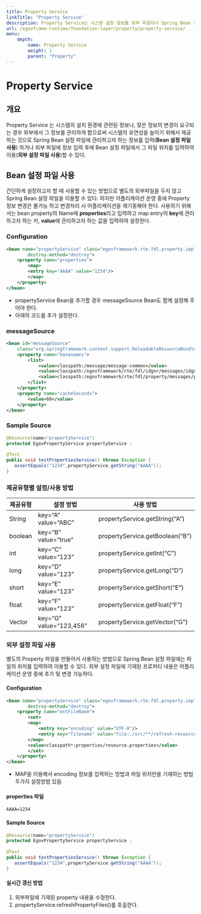 ```yaml
---
title: Property Service
linkTitle: "Property Service"
description: Property Service는 시스템 설정 정보를 외부 파일이나 Spring Bean 설정 파일에서 관리하여 유연성을 제공하는 서비스이다. **Bean 설정 파일**을 사용하여 간단하게 설정할 수 있지만, 변경 시 어플리케이션 재시작이 필요하다. **외부 설정 파일**을 사용하면 운영 중에도 설정 정보를 수정할 수 있으며, 실시간 갱신이 가능하다.
url: /egovframe-runtime/foundation-layer/property/property-service/
menu:
    depth:
        name: Property Service
        weight: 1
        parent: "Property"
---
```

# Property Service

## 개요

Property Service 는 시스템의 설치 환경에 관련된 정보나, 잦은 정보의 변경이 요구되는 경우 외부에서 그 정보를 관리하게 함으로써 시스템의 유연성을 높이기 위해서 제공하는 것으로 Spring Bean 설정 파일에 관리하고자 하는 정보를 입력(**Bean 설정 파일 사용**) 하거나 외부 파일에 정보 입력 후에 Bean 설정 파일에서 그 파일 위치를 입력하여 이용(**외부 설정 파일 사용**)할 수 있다.

## Bean 설정 파일 사용

간단하게 설정하고자 할 때 사용할 수 있는 방법으로 별도의 외부파일을 두지 않고 Spring Bean 설정 파일을 이용할 수 있다. 하지만 어플리케이션 운영 중에 Property 정보 변경은 불가능 하고 변경처리 시 어플리케이션을 재기동해야 한다. 사용하기 위해서는 bean property의 Name에 **properties**라고 입력하고 map entry의 **key**에 관리하고자 하는 키, **value**에 관리하고자 하는 값을 입력하여 설정한다.

### Configuration

```xml
<bean name="propertyService" class="egovframework.rte.fdl.property.impl.EgovPropertyServiceImpl" 
        destroy-method="destroy">
    <property name="properties">
        <map>
        <entry key="AAAA" value="1234"/>
        </map>
    </property>			
</bean>
```
- propertyService Bean을 추가할 경우 messageSource Bean도 함께 설정해 주어야 한다.
- 아래의 코드를 추가 설정한다.

### messageSource

```xml
<bean id="messageSource"
	class="org.springframework.context.support.ReloadableResourceBundleMessageSource">
	<property name="basenames">
		<list>
			<value>classpath:/message/message-common</value>
			<value>classpath:/egovframework/rte/fdl/idgnr/messages/idgnr</value>
			<value>classpath:/egovframework/rte/fdl/property/messages/properties</value>
		</list>
	</property>
	<property name="cacheSeconds">
		<value>60</value>
	</property>
</bean>
```

### Sample Source

```java
@Resource(name="propertyService")
protected EgovPropertyService propertyService ;
 
@Test
public void testPropertiesService() throws Exception {
   assertEquals("1234",propertyService.getString("AAAA"));
}
```

### 제공유형별 설정/사용 방법

|    제공유형          |          설정 방법            |               사용 방법                  |
|------------------|---------------------------|--------------------------------------|
|  String          |  key=“A” value=“ABC”      |  propertyService.getString(“A”)      |
|  boolean         |  key=“B” value=“true”     |  propertyService.getBoolean(“B”)     |
|  int             |  key=“C” value=“123”      |  propertyService.getInt(“C”)         |
|  long            |  key=“D” value=“123”      |  propertyService.getLong(“D”)        |
|  short           |  key=“E” value=“123”      |  propertyService.getShort(“E”)       |
|  float           |  key=“F” value=“123”      |  propertyService.getFloat(“F”)       |
|  Vector          |  key=“G” value=“123,456”  |  propertyService.getVector(“G”)      |


### 외부 설정 파일 사용

별도의 Property 파일을 만들어서 사용하는 방법으로 Spring Bean 설정 파일에는 파일의 위치를 입력하여 이용할 수 있다. 외부 설정 파일에 기재된 프로퍼티 내용은 어플리케이션 운영 중에 추가 및 변경 가능하다.

#### Configuration

```xml
<bean name="propertyService" class="egovframework.rte.fdl.property.impl.EgovPropertyServiceImpl" 
        destroy-method="destroy">
    <property name="extFileName">
        <set>
        <map>
            <entry key="encoding" value="UTF-8"/>
            <entry key="filename" value="file:./src/**/refresh-resource.properties"/>
        </map>
        <value>classpath*:properties/resource.properties</value>
        </set>
    </property>			
</bean>
```
- MAP을 이용해서 encoding 정보를 입력하는 방법과 파일 위치만을 기재하는 방법 두가지 설정방법 있음

#### properties 파일

```properties
AAAA=1234
```

#### Sample Source

```java
@Resource(name="propertyService")
protected EgovPropertyService propertyService ;
 
@Test
public void testPropertiesService() throws Exception {
   assertEquals("1234",propertyService.getString("AAAA"));
}
```

#### 실시간 갱신 방법

1. 외부파일에 기재된 property 내용을 수정한다.
2. propertyService.refreshPropertyFiles()를 호출한다.

